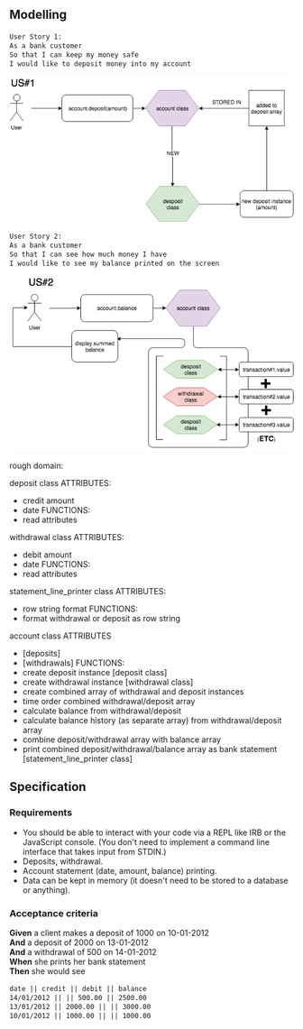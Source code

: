 
## Modelling

```
User Story 1:
As a bank customer
So that I can keep my money safe
I would like to deposit money into my account
```
![img](bankTechTestUS1.png)

```
User Story 2:
As a bank customer
So that I can see how much money I have
I would like to see my balance printed on the screen
```
![img](bankTechTestUS2.png)

rough domain:

deposit class
ATTRIBUTES:
- credit amount
- date
FUNCTIONS:
- read attributes

withdrawal class
ATTRIBUTES:
- debit amount
- date
FUNCTIONS:
- read attributes

statement_line_printer class
ATTRIBUTES:
- row string format
FUNCTIONS:
- format withdrawal or deposit as row string

account class
ATTRIBUTES
- [deposits]
- [withdrawals]
FUNCTIONS:
- create deposit instance [deposit class]
- create withdrawal instance [withdrawal class]
- create combined array of withdrawal and deposit instances
- time order combined withdrawal/deposit array
- calculate balance from withdrawal/deposit
- calculate balance history (as separate array) from withdrawal/deposit array
- combine deposit/withdrawal array with balance array
- print combined deposit/withdrawal/balance array as bank statement [statement_line_printer class]


## Specification

### Requirements

* You should be able to interact with your code via a REPL like IRB or the JavaScript console.  (You don't need to implement a command line interface that takes input from STDIN.)
* Deposits, withdrawal.
* Account statement (date, amount, balance) printing.
* Data can be kept in memory (it doesn't need to be stored to a database or anything).

### Acceptance criteria

**Given** a client makes a deposit of 1000 on 10-01-2012  
**And** a deposit of 2000 on 13-01-2012  
**And** a withdrawal of 500 on 14-01-2012  
**When** she prints her bank statement  
**Then** she would see

```
date || credit || debit || balance
14/01/2012 || || 500.00 || 2500.00
13/01/2012 || 2000.00 || || 3000.00
10/01/2012 || 1000.00 || || 1000.00
```
